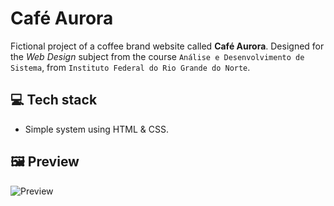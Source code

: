 # Café Aurora
Fictional project of a coffee brand website called **Café Aurora**. Designed for the *Web Design* subject from the course `Análise e Desenvolvimento de Sistema`, from `Instituto Federal do Rio Grande do Norte`.

## 💻 Tech stack
- Simple system using HTML & CSS.

## 🖼️ Preview 
![Preview](https://github.com/user-attachments/assets/10c05167-9c22-45cd-bf48-c7eb82cb5c42)
